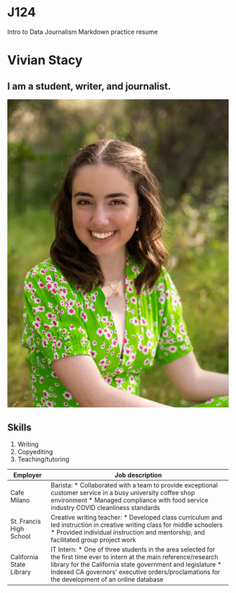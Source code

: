 # J124
Intro to Data Journalism Markdown practice resume
# Vivian Stacy
## I am a student, writer, and journalist.

![Vivian Headshot, headshot photo](headshot.jpeg)


## Skills
1. Writing
2. Copyediting
3. Teaching/tutoring


Employer | Job description
---------|-----------------
Cafe Milano | Barista: * Collaborated with a team to provide exceptional customer service in a busy university coffee shop environment * Managed compliance with food service industry COVID cleanliness standards 
St. Francis High School | Creative writing teacher: * Developed class curriculum and led instruction in creative writing class for middle schoolers * Provided individual instruction and mentorship, and facilitated group project work
California State Library | IT Intern: * One of three students in the area selected for the first time ever to intern at the main reference/research library for the California state government and legislature * Indexed CA governors' executive orders/proclamations for the development of an online database 
